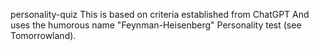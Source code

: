 ﻿ personality-quiz
This is based on criteria established from ChatGPT
And uses the humorous name "Feynman-Heisenberg" Personality test (see Tomorrowland).
